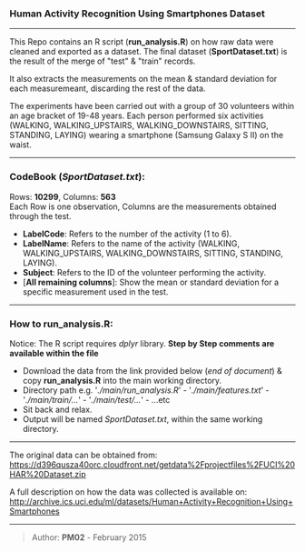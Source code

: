 ### Human Activity Recognition Using Smartphones Dataset

-------------

This Repo contains an R script (**run_analysis.R**) on how raw data were cleaned and exported as a dataset.
The final dataset (**SportDataset.txt**) is the result of the merge of "test" & "train" records.

It also extracts the measurements on the mean & standard deviation for each measuremeant, discarding the rest of the data.

The experiments have been carried out with a group of 30 volunteers within an age bracket of 19-48 years. Each person performed six activities (WALKING, WALKING_UPSTAIRS, WALKING_DOWNSTAIRS, SITTING, STANDING, LAYING) wearing a smartphone (Samsung Galaxy S II) on the waist.

-------------

### CodeBook (*SportDataset.txt*):
Rows: **10299**, Columns: **563**<br>
Each Row is one observation, Columns are the measurements obtained through the test. 
* **LabelCode**: Refers to the number of the activity (1 to 6).
* **LabelName**: Refers to the name of the activity (WALKING, WALKING_UPSTAIRS, WALKING_DOWNSTAIRS, SITTING, STANDING, LAYING).
* **Subject**: Refers to the ID of the volunteer performing the activity.
* [**All remaining columns**]: Show the mean or standard deviation for a specific measurement used in the test.

-------------

### How to run_analysis.R:
Notice: The R script requires *dplyr* library. 
**Step by Step comments are available within the file**
* Download the data from the link provided below (*end of document*) & copy **run_analysis.R** into the main working directory.
* Directory path e.g. '*./main/run_analysis.R*' - '*./main/features.txt*' - '*./main/train/...*' - '*./main/test/...*' - ...etc
* Sit back and relax.
* Output will be named *SportDataset.txt*, within the same working directory.

-------------

The original data can be obtained from:
https://d396qusza40orc.cloudfront.net/getdata%2Fprojectfiles%2FUCI%20HAR%20Dataset.zip

A full description on how the data was collected is available on:
http://archive.ics.uci.edu/ml/datasets/Human+Activity+Recognition+Using+Smartphones

-------------

> Author: **PM02** - February 2015